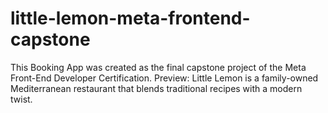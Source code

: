 # little-lemon-meta-frontend-capstone
This Booking App was created as the final capstone project of the Meta Front-End Developer Certification.  Preview: Little Lemon is a family-owned Mediterranean restaurant that blends traditional recipes with a modern twist. 
